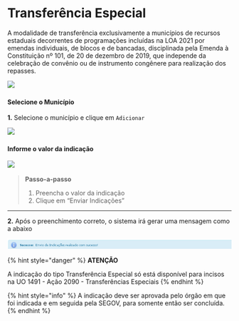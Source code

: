 # Transferência Especial

A modalidade de transferência exclusivamente a municípios de recursos estaduais decorrentes de programações incluídas na LOA 2021 por emendas individuais, de blocos e de bancadas, disciplinada pela Emenda à Constituição nº 101, de 20 de dezembro de 2019, que independe da celebração de convênio ou de instrumento congênere para realização dos repasses.

![](../../../.gitbook/assets/transferencia\_especial.PNG)

#### Selecione o Município

**1.** Selecione o município e clique em `Adicionar`

![](../../../.gitbook/assets/tela\_ind\_tranferencia.png)

#### Informe o valor da indicação

![](../../../.gitbook/assets/valor\_transferencia.png)

> **Passo-a-passo**
>
> 1. Preencha o valor da indicação
> 2. Clique em “Enviar Indicações”

****

**2.** Após o preenchimento correto, o sistema irá gerar uma mensagem como a abaixo

![](../../../.gitbook/assets/24.png)

{% hint style="danger" %}
**ATENÇÃO**

A indicação do tipo Transferência Especial só está disponível para incisos na UO 1491 - Ação 2090 - Transferências Especiais
{% endhint %}

{% hint style="info" %}
A indicação deve ser aprovada pelo órgão em que foi indicada e em seguida pela SEGOV, para somente então ser concluída.
{% endhint %}
